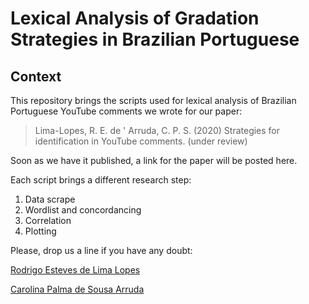 # Lexical Analysis of Gradation Strategies in Brazilian Portuguese

## Context

This repository brings the scripts used for lexical analysis of Brazilian Portuguese YouTube comments we wrote for our paper:

> Lima-Lopes, R. E. de ' Arruda, C. P. S. (2020) Strategies for identification in YouTube comments. (under review)

Soon as we have it published, a link for the paper will be posted here.

Each script brings a different research step:

1. Data scrape
1. Wordlist and concordancing
1. Correlation
4. Plotting

Please, drop us a line if you have any doubt:

[Rodrigo Esteves de Lima Lopes](mailto:rll307@gmail.com)

[Carolina Palma de Sousa Arruda](mailto:carolpalma203@gmail.com)
